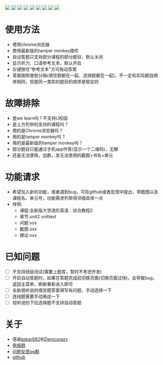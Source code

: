 ![](https://img.shields.io/badge/外教社数字课程系列-支持-brightgreen.svg)
![](https://img.shields.io/badge/全新版大学英语《视听说教程》-支持-brightgreen.svg)
![](https://img.shields.io/badge/全新版大学进阶英语：综合教程-支持-brightgreen.svg)
![](https://img.shields.io/badge/全新版大学进阶英语：视听说教程-支持-brightgreen.svg)
![](https://img.shields.io/badge/新世纪大学英语（第二版）综合教程-支持-brightgreen.svg)
![](https://img.shields.io/badge/新世纪大学英语（第二版）视听说教程-支持-brightgreen.svg)
![](https://img.shields.io/badge/新目标大学英语视听说教程-支持-brightgreen.svg)
![](https://img.shields.io/badge/新目标大学英语《综合教程》-支持-brightgreen.svg)
![](https://img.shields.io/badge/新标准高职公共英语系列教材：实用综合教程（精编版）-支持-brightgreen.svg)

# 使用方法
- 使用chrome浏览器
- 使用最新版的tamper monkey插件
- 自动答题只支持部分课程的部分题目，默认关闭
- 显示听力、口语参考文本，默认开启
- 左键按住“参考文本”方可拖动答案
- 答案按照类型分隔(填空题都在一起、选择题都在一起)，不一定和实际题目顺序相同，但是同一类型的题目的顺序是稳定的

# 故障排除
- 是we learn吗？不支持U校园
- 是上方列举的支持的课程吗？
- 用的是Chrome浏览器吗？
- 用的是tamper monkey吗？
- 用的是最新版的tamper monkey吗？
- 部分题目只能通过手机app作答(显示一个二维码)，无解
- 还是无法使用，加群，发无法使用的截图+书名+单元

# 功能请求
- 希望加入新的功能，或者遇到bug，可在github或者反馈中提出，带截图以及课程名、单元号，功能需求列举得详细具体一点
- 样例:
  - 课程:全新版大学进阶英语：综合教程2
  - 章节:unit2 unittest
  - 问题:xxx
  - 截图:xxx
  - 建议:xxx

# 已知问题
- [ ] 不支持班级测试(需要上题库，暂时不考虑开发)
- [ ] 开启自动答题时，如果在答题完成前切换页面(切换页面过快)，会导致bug，返回主菜单，刷新重新进入即可
- [ ] 全新视听说的填空题答案填写有问题，手动选择一下
- [ ] 连线题需要手动再连一下
- [ ] 视听说的下拉选择题不支持自动答题

# 关于
- 感谢[askar882](https://greasyfork.org/zh-CN/users/291023-askar882)和[Demcorazy](https://greasyfork.org/zh-CN/scripts/397203)
- [电报群](https://t.me/joinchat/NCvpthynViq6NeYkbHW0DA)
- [问题反馈qq群](https://jq.qq.com/?_wv=1027&k=5AyCT4l)
- [github](https://github.com/SSmJaE/WELearnHelper)
